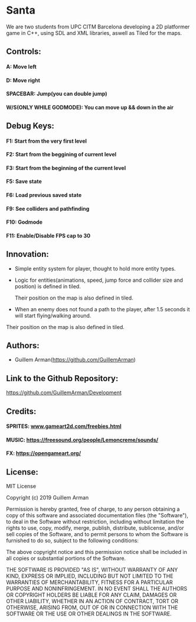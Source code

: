 # Santa
We are two students from UPC CITM Barcelona developing a 2D platformer game in C++, using SDL and XML libraries, aswell as Tiled for the maps.


## Controls:

#### A: Move left
#### D: Move right
#### SPACEBAR: Jump(you can double jump)
#### W/S(ONLY WHILE GODMODE): You can move up && down in the air

## Debug Keys:

#### F1: Start from the very first level
#### F2: Start from the beggining of current level
#### F3: Start from the beginning of the current level
#### F5: Save state
#### F6: Load previous saved state
#### F9: See colliders and pathfinding
#### F10: Godmode
#### F11: Enable/Disable FPS cap to 30

## Innovation:
- Simple entity system for player, thought to hold more entity types.

- Logic for entities(animations, speed, jump force and collider size and position) is defined in tiled.

	Their position on the map is also defined in tiled.

- When an enemy does not found a path to the player, after 1.5 seconds it will start flying/walking around.

Their position on the map is also defined in tiled.

## Authors:

- Guillem Arman(https://github.com/GuillemArman)


## Link to the Github Repository: 

https://github.com/GuillemArman/Development

## Credits:

#### SPRITES: www.gameart2d.com/freebies.html
#### MUSIC: https://freesound.org/people/Lemoncreme/sounds/
#### FX: https://opengameart.org/

## License:

MIT License

Copyright (c) 2019  Guillem Arman 

Permission is hereby granted, free of charge, to any person obtaining a copy
of this software and associated documentation files (the "Software"), to deal
in the Software without restriction, including without limitation the rights
to use, copy, modify, merge, publish, distribute, sublicense, and/or sell
copies of the Software, and to permit persons to whom the Software is
furnished to do so, subject to the following conditions:

The above copyright notice and this permission notice shall be included in all
copies or substantial portions of the Software.

THE SOFTWARE IS PROVIDED "AS IS", WITHOUT WARRANTY OF ANY KIND, EXPRESS OR
IMPLIED, INCLUDING BUT NOT LIMITED TO THE WARRANTIES OF MERCHANTABILITY,
FITNESS FOR A PARTICULAR PURPOSE AND NONINFRINGEMENT. IN NO EVENT SHALL THE
AUTHORS OR COPYRIGHT HOLDERS BE LIABLE FOR ANY CLAIM, DAMAGES OR OTHER
LIABILITY, WHETHER IN AN ACTION OF CONTRACT, TORT OR OTHERWISE, ARISING FROM,
OUT OF OR IN CONNECTION WITH THE SOFTWARE OR THE USE OR OTHER DEALINGS IN THE
SOFTWARE.